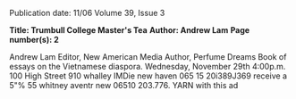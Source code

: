 Publication date: 11/06
Volume 39, Issue 3

**Title: Trumbull College Master's Tea**
**Author: Andrew Lam**
**Page number(s): 2**

Andrew Lam 
Editor, New American Media 
Author, Perfume Dreams 
Book of essays on the Vietnamese diaspora. 
Wednesday, November 29th 
4:00p.m. 
100 High Street 
910 whalley IMDie 
new haven 065 15 
20i389J369 
receive a 5"% 
55 whitney aventr 
new 
06510 
203.776. YARN 
with this ad